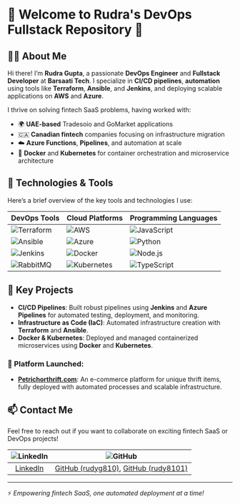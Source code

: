 # 🚀 Welcome to Rudra's DevOps Fullstack Repository 🌟

## 👨‍💻 About Me
Hi there! I’m **Rudra Gupta**, a passionate **DevOps Engineer** and **Fullstack Developer** at **Barsaati Tech**. I specialize in **CI/CD pipelines**, **automation** using tools like **Terraform**, **Ansible**, and **Jenkins**, and deploying scalable applications on **AWS** and **Azure**.

I thrive on solving fintech SaaS problems, having worked with:
- 🌍 **UAE-based** Tradesoio and GoMarket applications
- 🇨🇦 **Canadian fintech** companies focusing on infrastructure migration
- ☁️ **Azure Functions**, **Pipelines**, and automation at scale
- 🐳 **Docker** and **Kubernetes** for container orchestration and microservice architecture

## 🔧 Technologies & Tools
Here’s a brief overview of the key tools and technologies I use:

| DevOps Tools | Cloud Platforms | Programming Languages |
| ------------ | --------------- | --------------------- |
| ![Terraform](https://img.shields.io/badge/Terraform-623CE4?logo=terraform&logoColor=white&style=for-the-badge) | ![AWS](https://img.shields.io/badge/AWS-232F3E?logo=amazonaws&logoColor=white&style=for-the-badge) | ![JavaScript](https://img.shields.io/badge/JavaScript-323330?logo=javascript&logoColor=F7DF1E&style=for-the-badge) |
| ![Ansible](https://img.shields.io/badge/Ansible-EE0000?logo=ansible&logoColor=white&style=for-the-badge) | ![Azure](https://img.shields.io/badge/Azure-0078D4?logo=microsoft-azure&logoColor=white&style=for-the-badge) | ![Python](https://img.shields.io/badge/Python-3776AB?logo=python&logoColor=white&style=for-the-badge) |
| ![Jenkins](https://img.shields.io/badge/Jenkins-D24939?logo=jenkins&logoColor=white&style=for-the-badge) | ![Docker](https://img.shields.io/badge/Docker-2496ED?logo=docker&logoColor=white&style=for-the-badge) | ![Node.js](https://img.shields.io/badge/Node.js-339933?logo=node.js&logoColor=white&style=for-the-badge) |
| ![RabbitMQ](https://img.shields.io/badge/RabbitMQ-FF6600?logo=rabbitmq&logoColor=white&style=for-the-badge) | ![Kubernetes](https://img.shields.io/badge/Kubernetes-326CE5?logo=kubernetes&logoColor=white&style=for-the-badge) | ![TypeScript](https://img.shields.io/badge/TypeScript-007ACC?logo=typescript&logoColor=white&style=for-the-badge) |

## 🚀 Key Projects
- **CI/CD Pipelines**: Built robust pipelines using **Jenkins** and **Azure Pipelines** for automated testing, deployment, and monitoring.
- **Infrastructure as Code (IaC)**: Automated infrastructure creation with **Terraform** and **Ansible**.
- **Docker & Kubernetes**: Deployed and managed containerized microservices using **Docker** and **Kubernetes**.

### 🚀 Platform Launched:
- **[Petrichorthrift.com](https://petrichorthrift.com)**: An e-commerce platform for unique thrift items, fully deployed with automated processes and scalable infrastructure.
## 📫 Contact Me
Feel free to reach out if you want to collaborate on exciting fintech SaaS or DevOps projects!

| ![LinkedIn](https://img.shields.io/badge/LinkedIn-%230077B5.svg?style=for-the-badge&logo=linkedin&logoColor=white) | ![GitHub](https://img.shields.io/badge/GitHub-%2312100E.svg?style=for-the-badge&logo=github&logoColor=white) |
|:-----------------------------------:|:------------------------------------:|
| [LinkedIn](https://www.linkedin.com/in/rudra-070a0a303/) | [GitHub (rudyg810)](https://github.com/rudyg810), [GitHub (rudy8101)](https://github.com/rudy8101) |

---
⚡ *Empowering fintech SaaS, one automated deployment at a time!*
